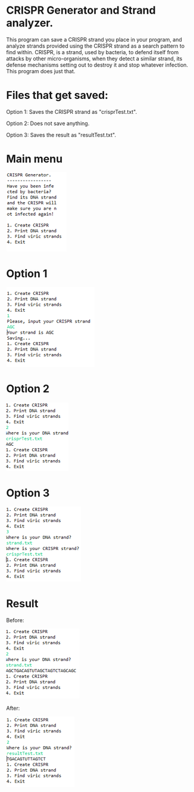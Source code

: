 # CRISPR Generator and Strand analyzer.
This program can save a CRISPR strand you place in your program, and analyze strands provided using the CRISPR strand as a search pattern to find within. CRISPR, is a strand, used by bacteria, to defend itself from attacks by other micro-organisms, when they detect a similar strand, its defense mechanisms setting out to destroy it and stop whatever infection. This program does just that. 

# Files that get saved:

Option 1: Saves the CRISPR strand as "crisprTest.txt".

Option 2: Does not save anything.

Option 3: Saves the result as "resultTest.txt".

# Main menu

![Main menu](https://github.com/PabloLuisMolinaBlanes/EjercicioLibre1920CuarentenaPabloLuisMolinaBlanes/blob/master/CRISPR.PNG)

# Option 1

![Option 1](https://github.com/PabloLuisMolinaBlanes/EjercicioLibre1920CuarentenaPabloLuisMolinaBlanes/blob/master/Op1.PNG)

# Option 2

![Option 2](https://github.com/PabloLuisMolinaBlanes/EjercicioLibre1920CuarentenaPabloLuisMolinaBlanes/blob/master/Op2.PNG)

# Option 3

![Option 3](https://github.com/PabloLuisMolinaBlanes/EjercicioLibre1920CuarentenaPabloLuisMolinaBlanes/blob/master/Op3.PNG)

# Result

Before:

![Before](https://github.com/PabloLuisMolinaBlanes/EjercicioLibre1920CuarentenaPabloLuisMolinaBlanes/blob/master/ResultSecond.PNG)

After:

![After](https://github.com/PabloLuisMolinaBlanes/EjercicioLibre1920CuarentenaPabloLuisMolinaBlanes/blob/master/Result.PNG)

